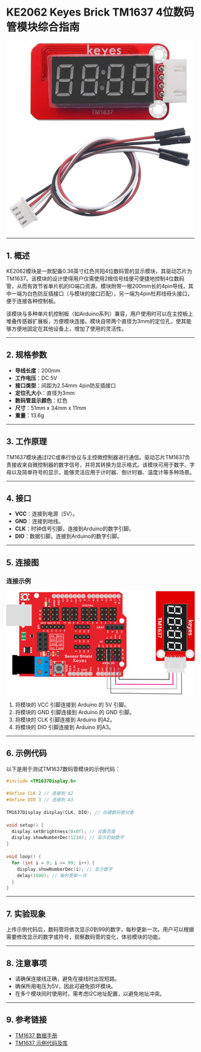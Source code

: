 # KE2062 Keyes Brick TM1637 4位数码管模块综合指南

![image-20250317164157206](media/image-20250317164157206.png)

---

## 1. 概述

KE2062模块是一款配备0.36英寸红色共阳4位数码管的显示模块，其驱动芯片为TM1637。该模块的设计使得用户仅需使用2根信号线便可便捷地控制4位数码管，从而有效节省单片机的IO端口资源。模块附带一根200mm长的4pin导线，其中一端为白色防反插接口（与模块的接口匹配），另一端为4pin杜邦线母头接口，便于连接各种控制板。

该模块与多种单片机控制板（如Arduino系列）兼容，用户使用时可以在主控板上堆叠传感器扩展板，方便模块连接。模块自带两个直径为3mm的定位孔，使其能够方便地固定在其他设备上，增加了使用的灵活性。

---

## 2. 规格参数
- **导线长度**：200mm  
- **工作电压**：DC 5V  
- **接口类型**：间距为2.54mm 4pin防反插接口  
- **定位孔大小**：直径为3mm  
- **数码管显示颜色**：红色  
- **尺寸**：51mm x 34mm x 11mm  
- **重量**：13.6g  

---

## 3. 工作原理
TM1637模块通过I2C或串行协议与主控微控制器进行通信。驱动芯片TM1637负责接收来自微控制器的数字信号，并将其转换为显示格式。该模块可用于数字、字母以及简单符号的显示，能够灵活应用于计时器、倒计时器、温度计等多种场景。

---

## 4. 接口
- **VCC**：连接到电源（5V）。
- **GND**：连接到地线。
- **CLK**：时钟信号引脚，连接到Arduino的数字引脚。
- **DIO**：数据引脚，连接到Arduino的数字引脚。

---

## 5. 连接图
### 连接示例
![image-20250317164208094](media/image-20250317164208094.png)

1. 将模块的 VCC 引脚连接到 Arduino 的 5V 引脚。
2. 将模块的 GND 引脚连接到 Arduino 的 GND 引脚。
3. 将模块的 CLK 引脚连接到 Arduino 的A2。
4. 将模块的 DIO 引脚连接到 Arduino 的A3。

---

## 6. 示例代码
以下是用于测试TM1637数码管模块的示例代码：
```cpp
#include <TM1637Display.h>

#define CLK 2 // 连接到 A2
#define DIO 3 // 连接到 A3

TM1637Display display(CLK, DIO); // 创建数码管对象

void setup() {
  display.setBrightness(0x0f); // 设置亮度
  display.showNumberDec(1234); // 显示初始数字
}

void loop() {
  for (int i = 0; i <= 99; i++) {
    display.showNumberDec(i); // 显示数字
    delay(1000); // 每秒更新一次
  }
}
```

---

## 7. 实验现象
上传示例代码后，数码管将依次显示0到99的数字，每秒更新一次。用户可以根据需要修改显示的数字或符号，观察数码管的变化，体验模块的功能。

---

## 8. 注意事项
- 请确保连接线正确，避免在接线时出现短路。
- 确保所用电压为5V，因此可避免损坏模块。
- 在多个模块同时使用时，需考虑I2C地址配置，以避免地址冲突。

---

## 9. 参考链接
- [TM1637 数据手册](https://cdn.sparkfun.com/assets/parts/1/0/9/3/3/14562-TM1637_Specification.pdf)
- [TM1637 示例代码及库](https://github.com/adafruit/Adafruit_TM1637)